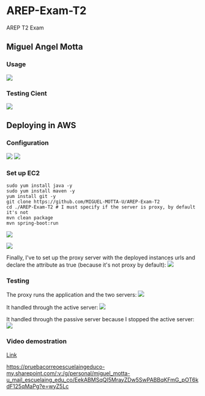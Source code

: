 # AREP-Exam-T2
AREP T2 Exam

## Miguel Angel Motta

### Usage
![](assets/img.png)

### Testing Cient
![](assets/img_1.png)

## Deploying in AWS
### Configuration

![](assets/img_2.png)
![](assets/img_5.png)
### Set up EC2
````shell
sudo yum install java -y
sudo yum install maven -y
yum install git -y
git clone https://github.com/MIGUEL-MOTTA-U/AREP-Exam-T2
cd ./AREP-Exam-T2 # I must specify if the server is proxy, by default it's not
mvn clean package
mvn spring-boot:run
````

![](assets/img_3.png)

![](assets/img_4.png)

Finally, I've to set up the proxy server with the deployed instances urls and declare the attribute as true (because it's not proxy by default):
![](assets/img_9.png)
### Testing
The proxy runs the application and the two servers:
![](assets/img_7.png)

It handled through the active server:
![](assets/img_8.png)

It handled through the passive server because I stopped the active server:
![](assets/img_6.png)

### Video demostration

[Link](https://pruebacorreoescuelaingeduco-my.sharepoint.com/:v:/g/personal/miguel_motta-u_mail_escuelaing_edu_co/EekABMSqQI5MrayZDw5SwPABBqKFmG_pOT6kdF125qMaPg?e=wyZ5Lc)

https://pruebacorreoescuelaingeduco-my.sharepoint.com/:v:/g/personal/miguel_motta-u_mail_escuelaing_edu_co/EekABMSqQI5MrayZDw5SwPABBqKFmG_pOT6kdF125qMaPg?e=wyZ5Lc
